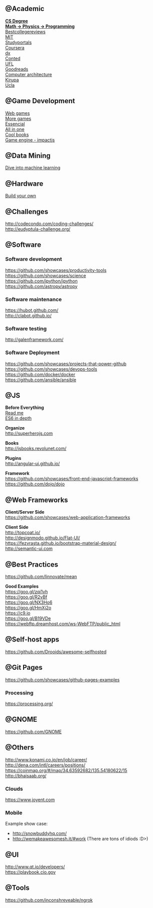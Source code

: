 ## @Academic
<a href='http://thecodeship.com/general/quality-computer-science-education-free-yes-please/'>**CS Degree**</a> <br>
<a href='http://stackoverflow.com/questions/107059/how-much-mathematics-and-physics-should-a-programmer-know'>**Math -> Physics -> Programming**</a><br>
<a href='http://www.bestcollegereviews.org/top/online-computer-science-programs/bestcollegereviews'>Bestcollegereviews</a><br>
<a href='http://ocw.mit.edu/courses/'>MIT</a><br>
<a href='http://www.studyportals.eu/'>Studyportals</a><br>
<a href='https://www.coursera.org/'>Coursera</a><br>
<a href='https://www.edx.org/'>dx</a><br>
<a href='https://www.conted.ox.ac.uk/courses/results.php?Category=100'>Conted</a><br>
<a href='http://www.distance.ufl.edu/bachelors'>UFL</a><br>
<a href='http://www.goodreads.com/author/show/14011243.Code_Well_Academy'>Goodreads</a><br>
<a href='https://books.google.no/books?id=C3_WIQOYE2EC&pg=PR10&lpg=PR10&dq=linus+about+computer+architecture&source=bl&ots=G8PkYEb1AT&sig=pqWqTDnTL5-Rzhb40KX1C1eZP6Y&hl=en&sa=X&redir_esc=y#v=onepage&q=linus%20about%20computer%20architecture&f=false'>Computer architecture</a><br>
<a href='http://www.kirupa.com/'>Kirupa</a><br>
<a href='http://www.cs.ucla.edu/'>Ucla</a>

## @Game Development
<a href='https://github.com/showcases/web-games'>Web games</a><br>
<a href='https://github.com/leereilly/games'>More games</a><br>
<a href='http://www.essentialmath.com/'>Essencial</a></br>
<a href='http://mrelusive.com/books/books.html'>All in one </a><br>
<a href='http://gamedev.stackexchange.com/questions/1265/must-read-game-development-books'>Cool books</a><br>
<a href='http://impactjs.com/'>Game engine - impactjs</a><br>

## @Data Mining
<a href='https://github.com/hangtwenty/dive-into-machine-learning?utm_campaign=explore-email&utm_medium=email&utm_source=newsletter&utm_term=daily'>Dive into machine learning</a>

## @Hardware
<a href='http://labs.arduino.org/WELCOME'>Build your own</a>

## @Challenges
http://codecondo.com/coding-challenges/<br>
http://eudyptula-challenge.org/
 
## @Software
### Software development
https://github.com/showcases/productivity-tools <br>
https://github.com/showcases/science <br>
https://github.com/ipython/ipython <br>
https://github.com/astropy/astropy 

### Software maintenance
https://hubot.github.com/ <br>
http://clabot.github.io/

### Software testing
http://galenframework.com/

### Software Deployment
https://github.com/showcases/projects-that-power-github <br>
https://github.com/showcases/devops-tools <br>
https://github.com/docker/docker <br>
https://github.com/ansible/ansible

## @JS
**Before Everything**<br>
<a href='https://www.google.no/url?sa=t&rct=j&q=&esrc=s&source=web&cd=1&cad=rja&uact=8&ved=0CB0QFjAAahUKEwiOwbe34sbHAhXHBiwKHaq7AEE&url=http%3A%2F%2Fbitworking.org%2Fnews%2F2014%2F05%2Fzero_framework_manifesto&ei=rbPdVc62LceNsAGq94KIBA&usg=AFQjCNGNKo3yiH4qOpZKJekxKrCrNHIT3A&sig2=fy44kCLdCN8NGMjGFjDP1g'>Read me</a><br>
<a href='https://ponyfoo.com/articles/tagged/es6-in-depth'>ES6 in depth</a><br>

**Organize**<br>
http://superherojs.com<br>

**Books**<br>
http://jsbooks.revolunet.com/

**Plugins**<br>
http://angular-ui.github.io/

**Framework**<br>
https://github.com/showcases/front-end-javascript-frameworks <br>
https://github.com/dojo/dojo <br>

## @Web Frameworks
**Client/Server Side** <br>
https://github.com/showcases/web-application-frameworks <br>

**Client Side** <br>
http://topcoat.io/ <br>
http://designmodo.github.io/Flat-UI/ <br>
https://fezvrasta.github.io/bootstrap-material-design/ <br>
http://semantic-ui.com

## @Best Practices
https://github.com/linnovate/mean

**Good Examples** <br>
https://goo.gl/zqi1vh<br>
https://goo.gl/R2vBf<br>
https://goo.gl/NX3Ho6<br>
https://goo.gl/HmXj2o<br>
https://c9.io<br>
https://goo.gl/B19VDe<br>
https://webftp.dreamhost.com/ws-WebFTP/public_html<br>

## @Self-host apps
https://github.com/Drooids/awesome-selfhosted

## @Git Pages
https://github.com/showcases/github-pages-examples

### Processing
https://processing.org/

## @GNOME
https://github.com/GNOME

## @Others
http://www.konami.co.jp/en/job/career/ <br>
http://dena.com/intl/careers/positions/ <br> 
https://coinmap.org/#/map/34.63592682/135.54180622/15 <br>
http://bhaisaab.org/

### Clouds
https://www.joyent.com

### Mobile
Example show case: 
* http://snowbuddyhq.com/ <br>
* http://wemakeawesomesh.it/#work (There are tons of idiods :D>)

## @UI
http://www.qt.io/developers/ <br>
https://playbook.cio.gov

## @Tools
https://github.com/inconshreveable/ngrok
